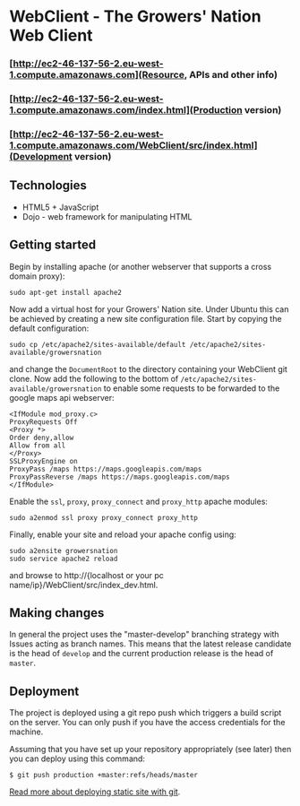 # WebClient - The Growers' Nation Web Client

### [http://ec2-46-137-56-2.eu-west-1.compute.amazonaws.com](Resource, APIs and other info)  
### [http://ec2-46-137-56-2.eu-west-1.compute.amazonaws.com/index.html](Production version)  
### [http://ec2-46-137-56-2.eu-west-1.compute.amazonaws.com/WebClient/src/index.html](Development version)  

## Technologies

* HTML5 + JavaScript
* Dojo - web framework for manipulating HTML

## Getting started

Begin by installing apache (or another webserver that supports a cross domain proxy):

    sudo apt-get install apache2

Now add a virtual host for your Growers' Nation site. Under Ubuntu this can be achieved by creating a new site configuration file. Start by copying the default configuration:

    sudo cp /etc/apache2/sites-available/default /etc/apache2/sites-available/growersnation

and change the ```DocumentRoot``` to the directory containing your WebClient git clone. Now add the following to the bottom of ```/etc/apache2/sites-available/growersnation``` to enable some requests to be forwarded to the google maps api webserver:

    <IfModule mod_proxy.c>
    ProxyRequests Off
    <Proxy *>
    Order deny,allow
    Allow from all
    </Proxy>
    SSLProxyEngine on
    ProxyPass /maps https://maps.googleapis.com/maps
    ProxyPassReverse /maps https://maps.googleapis.com/maps
    </IfModule>

Enable the ```ssl```, ```proxy```, ```proxy_connect``` and ```proxy_http``` apache modules:

    sudo a2enmod ssl proxy proxy_connect proxy_http

Finally, enable your site and reload your apache config using:

    sudo a2ensite growersnation
    sudo service apache2 reload

and browse to http://{localhost or your pc name/ip}/WebClient/src/index_dev.html.

## Making changes

In general the project uses the "master-develop" branching strategy with Issues acting as branch names. This means that the latest release candidate is the head of `develop` and the current production release is the head of `master`.

## Deployment

The project is deployed using a git repo push which triggers a build script on the server. You can only push if you
have the access credentials for the machine.

Assuming that you have set up your repository appropriately (see later) then you can deploy using this command:
```
$ git push production +master:refs/heads/master
```
[Read more about deploying static site with git](http://gary-rowe.com/agilestack/2012/12/14/how-to-deploy-static-sites-with-git).
